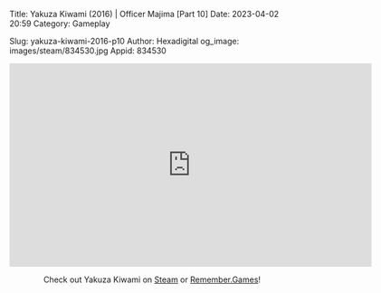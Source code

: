 Title: Yakuza Kiwami (2016) | Officer Majima [Part 10]
Date: 2023-04-02 20:59
Category: Gameplay

Slug: yakuza-kiwami-2016-p10
Author: Hexadigital
og_image: images/steam/834530.jpg
Appid: 834530

<center><iframe src="https://www.youtube.com/embed/KMh5gGUfl5U?feature=oembed" allow="accelerometer; autoplay; encrypted-media; gyroscope; picture-in-picture" width="640" height="360" frameborder="0"></iframe>

Check out Yakuza Kiwami on [Steam](https://store.steampowered.com/app/834530/?curator_clanid=34633900) or [Remember.Games](https://remember.games/game/342/)!</center>